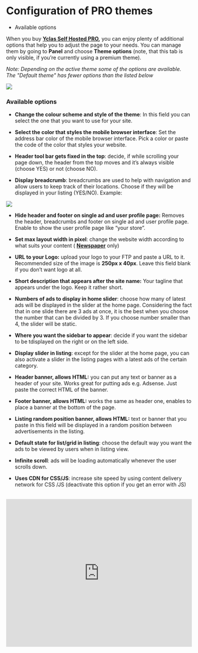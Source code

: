 # Configuration of PRO themes


-  Available options

When you buy  **[Yclas Self Hosted PRO](https://yclas.com/self-hosted.html),**  you can enjoy plenty of additional options that help you to adjust the page to your needs. You can manage them by going to  **Panel**  and choose  **Theme options**  (note, that this tab is only visible, if you’re currently using a premium theme).

*Note: Depending on the active theme some of the options are available. The "Default theme" has fewer options than the listed below*

![](https://github.com/yclas/guides/blob/master/images/theme-options.png)


### Available options

-   **Change the colour scheme and style of the theme**: In this field you can select the one that you want to use for your site.
    
-   **Select the color that styles the mobile browser interface**: Set the address bar color of the mobile browser interface. Pick a color or paste the code of the color that styles your website.
    
-   **Header tool bar gets fixed in the top**: decide, if while scrolling your page down, the header from the top moves and it’s always visible (choose YES) or not (choose NO).
    
-   **Display breadcrumb**: breadcrumbs are used to help with navigation and allow users to keep track of their locations. Choose if they will be displayed in your listing (YES/NO). Example:
    

![](https://github.com/yclas/guides/blob/master/images/avaible.png)

-   **Hide header and footer on single ad and user profile page:**  Removes the header, breadcrumbs and footer on single ad and user profile page. Enable to show the user profile page like “your store”.
    
-   **Set max layout width in pixel**: change the website width according to what suits your content (  **[Newspaper](https://selfhosted.yclas.com/themes/newspaper.html)**  only)
    
-   **URL to your Logo:**  upload your logo to your FTP and paste a URL to it. Recommended size of the image is  **250px x 40px**. Leave this field blank if you don’t want logo at all.
    
-   **Short description that appears after the site name:**  Your tagline that appears under the logo. Keep it rather short.
    
-   **Numbers of ads to display in home slider**: choose how many of latest ads will be displayed in the slider at the home page. Considering the fact that in one slide there are 3 ads at once, it is the best when you choose the number that can be divided by 3. If you choose number smaller than 4, the slider will be static.
    
-   **Where you want the sidebar to appear**: decide if you want the sidebar to be tdisplayed on the right or on the left side.
    
-   **Display slider in listing**: except for the slider at the home page, you can also activate a slider in the listing pages with a latest ads of the certain category.
    
-   **Header banner, allows HTML:**  you can put any text or banner as a header of your site. Works great for putting ads e.g. Adsense. Just paste the correct HTML of the banner.
    
-   **Footer banner, allows HTML:**  works the same as header one, enables to place a banner at the bottom of the page.
    
-   **Listing random position banner, allows HTML:**  text or banner that you paste in this field will be displayed in a random position between advertisements in the listing.
    
-   **Default state for list/grid in listing**: choose the default way you want the ads to be viewed by users when in listing view.
    
-   **Infinite scroll**: ads will be loading automatically whenever the user scrolls down.
    
-   **Uses CDN for CSS/JS**: increase site speed by using content delivery network for CSS /JS (deactivate this option if you get an error with JS)
<br>


<iframe width="100%" height="400px" src="https://www.youtube.com/embed/WXaKWCchXMU" title="Yclas video" frameborder="0" allow="accelerometer; autoplay; clipboard-write; encrypted-media; gyroscope; picture-in-picture" allowfullscreen></iframe>
 
